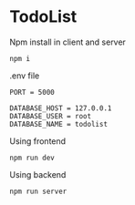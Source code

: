 # TodoList
Npm install in client and server
```
npm i 
```
.env file
```
PORT = 5000

DATABASE_HOST = 127.0.0.1
DATABASE_USER = root
DATABASE_NAME = todolist
```
Using frontend
```
npm run dev
```
Using backend
```
npm run server
```
